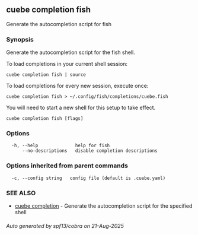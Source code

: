 ## cuebe completion fish

Generate the autocompletion script for fish

### Synopsis

Generate the autocompletion script for the fish shell.

To load completions in your current shell session:

	cuebe completion fish | source

To load completions for every new session, execute once:

	cuebe completion fish > ~/.config/fish/completions/cuebe.fish

You will need to start a new shell for this setup to take effect.


```
cuebe completion fish [flags]
```

### Options

```
  -h, --help              help for fish
      --no-descriptions   disable completion descriptions
```

### Options inherited from parent commands

```
  -c, --config string   config file (default is .cuebe.yaml)
```

### SEE ALSO

* [cuebe completion](cuebe_completion.md)	 - Generate the autocompletion script for the specified shell

###### Auto generated by spf13/cobra on 21-Aug-2025
